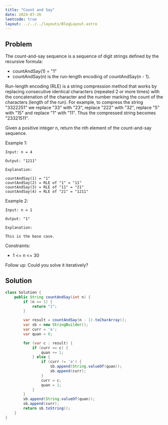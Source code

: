```yaml
---
title: "Count and Say"
date: 2024-07-26
leetcode: true
layout: ../../../layouts/BlogLayout.astro
---
```


## Problem

The count-and-say sequence is a sequence of digit strings defined by the recursive formula:

- countAndSay(1) = "1"
- countAndSay(n) is the run-length encoding of countAndSay(n - 1).

Run-length encoding (RLE) is a string compression method that works by replacing consecutive identical characters (repeated 2 or more times) with the concatenation of the character and the number marking the count of the characters (length of the run). For example, to compress the string "3322251" we replace "33" with "23", replace "222" with "32", replace "5" with "15" and replace "1" with "11". Thus the compressed string becomes "23321511".

Given a positive integer n, return the nth element of the count-and-say sequence.

Example 1:

```text
Input: n = 4

Output: "1211"

Explanation:

countAndSay(1) = "1"
countAndSay(2) = RLE of "1" = "11"
countAndSay(3) = RLE of "11" = "21"
countAndSay(4) = RLE of "21" = "1211"
```

Example 2:

```text
Input: n = 1

Output: "1"

Explanation:

This is the base case.
```

Constraints:

- 1 <= n <= 30

Follow up: Could you solve it iteratively?

## Solution

```java
class Solution {
    public String countAndSay(int n) {
        if (n == 1) {
            return "1";
        }

        var result = countAndSay(n - 1).toCharArray();
        var sb = new StringBuilder();
        var curr = 'a';
        var quan = 0;

        for (var c : result) {
            if (curr == c) {
                quan += 1;
            } else {
                if (curr != 'a') {
                    sb.append(String.valueOf(quan));
                    sb.append(curr);
                }
                curr = c;
                quan = 1;
            }
        }
        sb.append(String.valueOf(quan));
        sb.append(curr);
        return sb.toString();
    }
}
```
